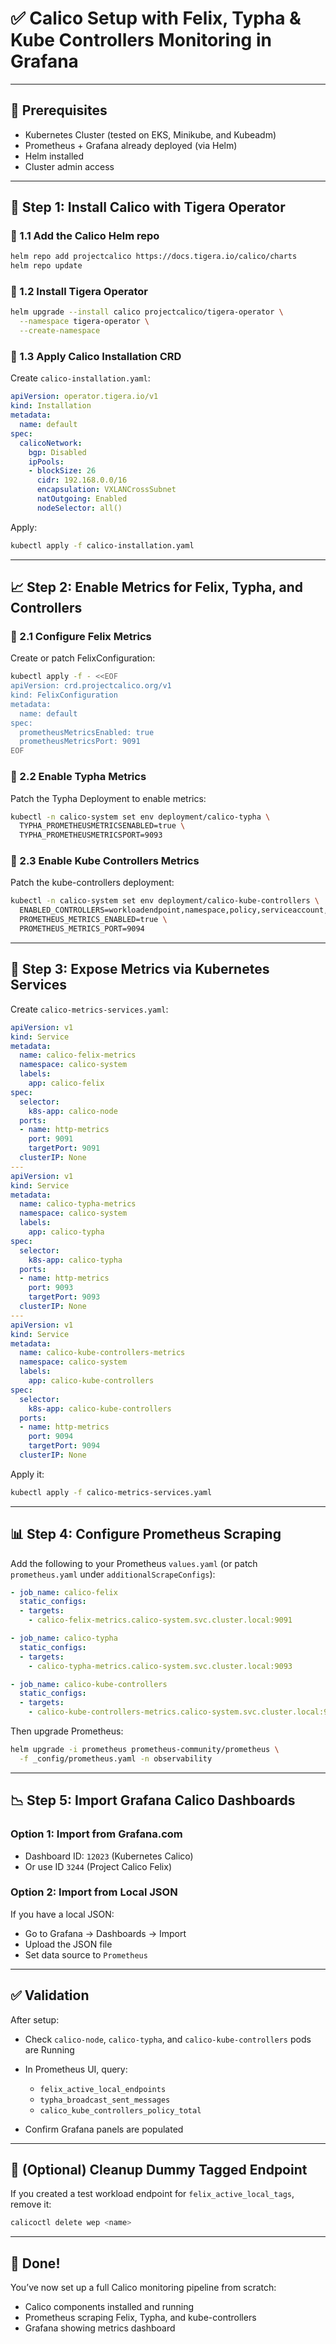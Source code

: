 # ✅ Calico Setup with Felix, Typha & Kube Controllers Monitoring in Grafana


---

## 🔧 Prerequisites

* Kubernetes Cluster (tested on EKS, Minikube, and Kubeadm)
* Prometheus + Grafana already deployed (via Helm)
* Helm installed
* Cluster admin access

---

## 🧱 Step 1: Install Calico with Tigera Operator

### 🔹 1.1 Add the Calico Helm repo

```bash
helm repo add projectcalico https://docs.tigera.io/calico/charts
helm repo update
```

### 🔹 1.2 Install Tigera Operator

```bash
helm upgrade --install calico projectcalico/tigera-operator \
  --namespace tigera-operator \
  --create-namespace
```

### 🔹 1.3 Apply Calico Installation CRD

Create `calico-installation.yaml`:

```yaml
apiVersion: operator.tigera.io/v1
kind: Installation
metadata:
  name: default
spec:
  calicoNetwork:
    bgp: Disabled
    ipPools:
    - blockSize: 26
      cidr: 192.168.0.0/16
      encapsulation: VXLANCrossSubnet
      natOutgoing: Enabled
      nodeSelector: all()
```

Apply:

```bash
kubectl apply -f calico-installation.yaml
```

---

## 📈 Step 2: Enable Metrics for Felix, Typha, and Controllers

### 🔹 2.1 Configure Felix Metrics

Create or patch FelixConfiguration:

```bash
kubectl apply -f - <<EOF
apiVersion: crd.projectcalico.org/v1
kind: FelixConfiguration
metadata:
  name: default
spec:
  prometheusMetricsEnabled: true
  prometheusMetricsPort: 9091
EOF
```

### 🔹 2.2 Enable Typha Metrics

Patch the Typha Deployment to enable metrics:

```bash
kubectl -n calico-system set env deployment/calico-typha \
  TYPHA_PROMETHEUSMETRICSENABLED=true \
  TYPHA_PROMETHEUSMETRICSPORT=9093
```

### 🔹 2.3 Enable Kube Controllers Metrics

Patch the kube-controllers deployment:

```bash
kubectl -n calico-system set env deployment/calico-kube-controllers \
  ENABLED_CONTROLLERS=workloadendpoint,namespace,policy,serviceaccount,profile,node \
  PROMETHEUS_METRICS_ENABLED=true \
  PROMETHEUS_METRICS_PORT=9094
```

---

## 📡 Step 3: Expose Metrics via Kubernetes Services

Create `calico-metrics-services.yaml`:

```yaml
apiVersion: v1
kind: Service
metadata:
  name: calico-felix-metrics
  namespace: calico-system
  labels:
    app: calico-felix
spec:
  selector:
    k8s-app: calico-node
  ports:
  - name: http-metrics
    port: 9091
    targetPort: 9091
  clusterIP: None
---
apiVersion: v1
kind: Service
metadata:
  name: calico-typha-metrics
  namespace: calico-system
  labels:
    app: calico-typha
spec:
  selector:
    k8s-app: calico-typha
  ports:
  - name: http-metrics
    port: 9093
    targetPort: 9093
  clusterIP: None
---
apiVersion: v1
kind: Service
metadata:
  name: calico-kube-controllers-metrics
  namespace: calico-system
  labels:
    app: calico-kube-controllers
spec:
  selector:
    k8s-app: calico-kube-controllers
  ports:
  - name: http-metrics
    port: 9094
    targetPort: 9094
  clusterIP: None
```

Apply it:

```bash
kubectl apply -f calico-metrics-services.yaml
```

---

## 📊 Step 4: Configure Prometheus Scraping

Add the following to your Prometheus `values.yaml` (or patch `prometheus.yaml` under `additionalScrapeConfigs`):

```yaml
- job_name: calico-felix
  static_configs:
  - targets:
    - calico-felix-metrics.calico-system.svc.cluster.local:9091

- job_name: calico-typha
  static_configs:
  - targets:
    - calico-typha-metrics.calico-system.svc.cluster.local:9093

- job_name: calico-kube-controllers
  static_configs:
  - targets:
    - calico-kube-controllers-metrics.calico-system.svc.cluster.local:9094
```

Then upgrade Prometheus:

```bash
helm upgrade -i prometheus prometheus-community/prometheus \
  -f _config/prometheus.yaml -n observability
```

---

## 📉 Step 5: Import Grafana Calico Dashboards

### Option 1: Import from Grafana.com

* Dashboard ID: `12023` (Kubernetes Calico)
* Or use ID `3244` (Project Calico Felix)

### Option 2: Import from Local JSON

If you have a local JSON:

* Go to Grafana → Dashboards → Import
* Upload the JSON file
* Set data source to `Prometheus`

---

## ✅ Validation

After setup:

* Check `calico-node`, `calico-typha`, and `calico-kube-controllers` pods are Running
* In Prometheus UI, query:

  * `felix_active_local_endpoints`
  * `typha_broadcast_sent_messages`
  * `calico_kube_controllers_policy_total`
* Confirm Grafana panels are populated

---

## 🧼 (Optional) Cleanup Dummy Tagged Endpoint

If you created a test workload endpoint for `felix_active_local_tags`, remove it:

```bash
calicoctl delete wep <name>
```

---

## 🎉 Done!

You’ve now set up a full Calico monitoring pipeline from scratch:

* Calico components installed and running
* Prometheus scraping Felix, Typha, and kube-controllers
* Grafana showing metrics dashboard
